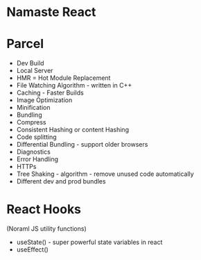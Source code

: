 # Namaste React

# Parcel

- Dev Build
- Local Server
- HMR = Hot Module Replacement
- File Watching Algorithm - written in C++
- Caching - Faster Builds
- Image Optimization
- Minification
- Bundling
- Compress
- Consistent Hashing or content Hashing
- Code splitting
- Differential Bundling - support older browsers
- Diagnostics
- Error Handling
- HTTPs
- Tree Shaking - algorithm - remove unused code automatically
- Different dev and prod bundles

# React Hooks

(Noraml JS utility functions)

- useState() - super powerful state variables in react
- useEffect()
